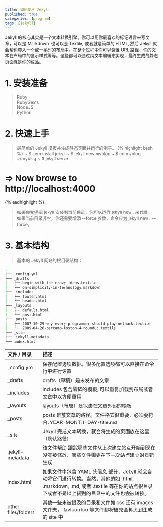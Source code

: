 ```yaml
---
title: 如何使用 Jekyll
published: true
categories: [program]
tags: [jekyll]
---
```


Jekyll 的核心其实是一个文本转换引擎。你可以用你最喜欢的标记语言来写文章，可以是 Markdown, 也可以是 Textile, 或者就是简单的 HTML, 然后 Jekyll 就会帮你套入一个或一系列的布局中。在整个过程中你可以设置 URL 路径，你的文本在布局中的显示样式等等。这些都可以通过纯文本编辑来实现，最终生成的静态页面就是你的成品。

# [](#header-1)1. 安装准备
> Ruby  
> RubyGems  
> NodeJS  
> Python  

# [](#header-2)2. 快速上手
> 最简单的 Jekyll 模板并生成静态页面并运行的例子。
{% highlight bash %}
~ $ gem install jekyll
~ $ jekyll new myblog
~ $ cd myblog ~/myblog
~ $ jekyll serve
# => Now browse to http://localhost:4000
{% endhighlight %}
> 如果你希望把 jekyll 安装到当前目录，你可以运行 jekyll new . 来代替。  
> 如果当前目录非空，你还需要增添 --force 参数，命令应为 jekyll new . --force。

# [](#header-3)3. 基本结构
> 基本的 Jekyll 网站的根目录结构：
```bash
.
├── _config.yml
├── _drafts
|   ├── begin-with-the-crazy-ideas.textile
|   └── on-simplicity-in-technology.markdown
├── _includes
|   ├── footer.html
|   └── header.html
├── _layouts
|   ├── default.html
|   └── post.html
├── _posts
|   ├── 2007-10-29-why-every-programmer-should-play-nethack.textile
|   └── 2009-04-26-barcamp-boston-4-roundup.textile
├── _site
├── .jekyll-metadata
└── index.html
```

| 文件 / 目录 | 描述 |
|:------------|:------------------|
| _config.yml | 保存配置选项数据。很多配置选项都可以直接在命令行中进行设置 |
| _drafts | drafts（草稿）是未发布的文章|
| _includes | includes 包含零碎的模板, 可以重复加载到布局或者文章中以方便重用 | 
| _layouts | layouts（布局）是包裹在文章外部的模板    | 
| _posts | posts 是放文章的路径。文件格式很重要，必须要符合: YEAR-MONTH-DAY-title.md |
| _site | Jekyll 完成文本转换，就会将生成的页面放在这里（默认路径） |
| .jekyll-metadata | 该文件帮助 跟踪哪些文件从上次建立站点开始到现在没有被修改，哪些文件需要在下一次站点建立时重新生成 |
| index.html | 如果文件中包含 YAML 头信息 部分，Jekyll 就会自动将它们进行转换。当然，其他的如 .html, .markdown, .md, 或者 .textile 等在你的站点根目录下或者不是以上提到的目录中的文件也会被转换。 |
| other files/folders | 其他一些未被提及的目录和文件如 css 还有 images 文件夹， favicon.ico 等文件都将被完全拷贝到生成的 site 中 |